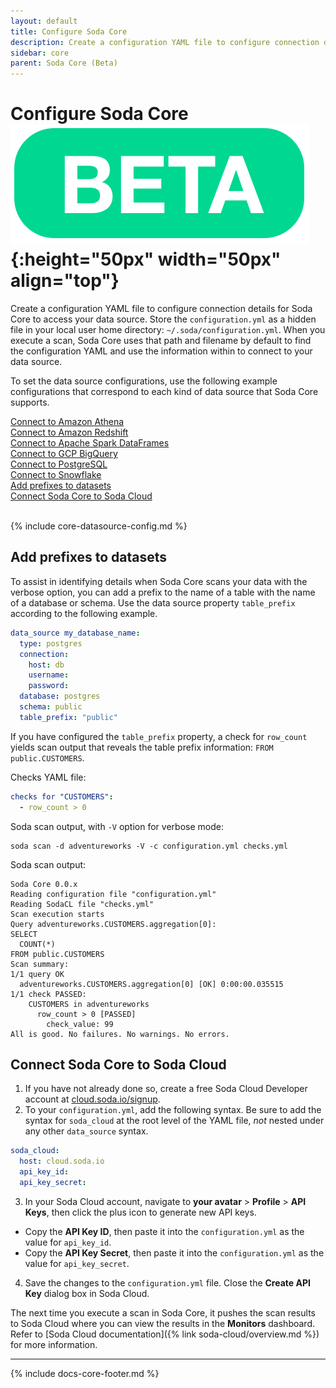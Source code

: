 ```yaml
---
layout: default
title: Configure Soda Core
description: Create a configuration YAML file to configure connection details for Soda Core (Beta) to access your data source.
sidebar: core
parent: Soda Core (Beta)
---
```


# Configure Soda Core ![beta](/assets/images/beta.png){:height="50px" width="50px" align="top"}

Create a configuration YAML file to configure connection details for Soda Core to access your data source. Store the `configuration.yml` as a hidden file in your local user home directory: `~/.soda/configuration.yml`. When you execute a scan, Soda Core uses that path and filename by default to find the configuration YAML and use the information within to connect to your data source.

To set the data source configurations, use the following example configurations that correspond to each kind of data source that Soda Core supports.

[Connect to Amazon Athena](#connect-to-amazon-athena)<br />
[Connect to Amazon Redshift](#connect-to-amazon-redshift)<br />
[Connect to Apache Spark DataFrames](#connect-to-apache-spark-dataframes)</br>
[Connect to GCP BigQuery](#connect-to-gcp-bigquery)<br />
[Connect to PostgreSQL](#connect-to-postgresql)<br />
[Connect to Snowflake](#connect-to-snowflake)<br />
[Add prefixes to datasets](#add-prefixes-to-datasets)<br />
[Connect Soda Core to Soda Cloud](#connect-soda-core-to-soda-cloud)<br />
<br />


{% include core-datasource-config.md %}

## Add prefixes to datasets

To assist in identifying details when Soda Core scans your data with the verbose option, you can add a prefix to the name of a table with the name of a database or schema. Use the data source property `table_prefix` according to the following example.

```yaml
data_source my_database_name:
  type: postgres
  connection:
    host: db
    username:
    password:
  database: postgres
  schema: public
  table_prefix: "public"
```

If you have configured the `table_prefix` property, a check for `row_count` yields scan output that reveals the table prefix information: `FROM public.CUSTOMERS`.

Checks YAML file:
```yaml
checks for "CUSTOMERS":
  - row_count > 0
```

Soda scan output, with `-V` option for verbose mode:
```shell
soda scan -d adventureworks -V -c configuration.yml checks.yml
```

Soda scan output:

```shell
Soda Core 0.0.x
Reading configuration file "configuration.yml"
Reading SodaCL file "checks.yml"
Scan execution starts
Query adventureworks.CUSTOMERS.aggregation[0]:
SELECT
  COUNT(*)
FROM public.CUSTOMERS
Scan summary:
1/1 query OK
  adventureworks.CUSTOMERS.aggregation[0] [OK] 0:00:00.035515
1/1 check PASSED:
    CUSTOMERS in adventureworks
      row_count > 0 [PASSED]
        check_value: 99
All is good. No failures. No warnings. No errors.
```

## Connect Soda Core to Soda Cloud

1. If you have not already done so, create a free Soda Cloud Developer account at <a href="cloud.soda.io/signup" target="_blank">cloud.soda.io/signup</a>.
2. To your `configuration.yml`, add the following syntax. Be sure to add the syntax for `soda_cloud` at the root level of the YAML file, *not* nested under any other `data_source` syntax.
```yaml
soda_cloud:
  host: cloud.soda.io
  api_key_id:
  api_key_secret:
```
3. In your Soda Cloud account, navigate to **your avatar** > **Profile** > **API Keys**, then click the plus icon to generate new API keys.
  * Copy the **API Key ID**, then paste it into the `configuration.yml` as the value for `api_key_id`.
  * Copy the **API Key Secret**, then paste it into the `configuration.yml` as the value for `api_key_secret`.
4. Save the changes to the `configuration.yml` file. Close the **Create API Key** dialog box in Soda Cloud.

The next time you execute a scan in Soda Core, it pushes the scan results to Soda Cloud where you can view the results in the **Monitors** dashboard. Refer to [Soda Cloud documentation]({% link soda-cloud/overview.md %}) for more information.

---
{% include docs-core-footer.md %}
